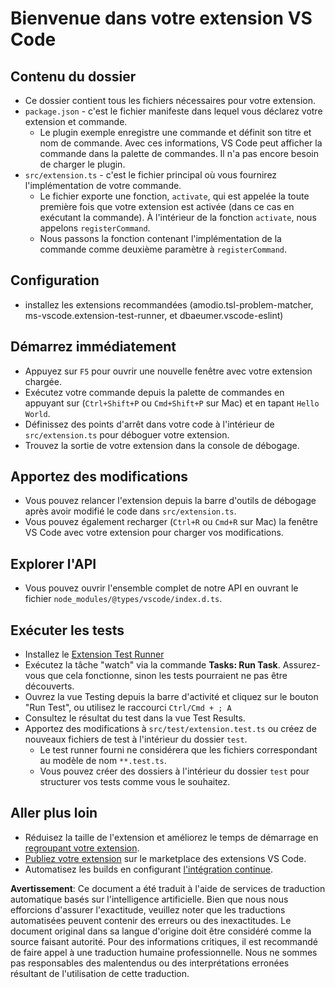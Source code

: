 # Bienvenue dans votre extension VS Code

## Contenu du dossier

* Ce dossier contient tous les fichiers nécessaires pour votre extension.
* `package.json` - c'est le fichier manifeste dans lequel vous déclarez votre extension et commande.
  * Le plugin exemple enregistre une commande et définit son titre et nom de commande. Avec ces informations, VS Code peut afficher la commande dans la palette de commandes. Il n'a pas encore besoin de charger le plugin.
* `src/extension.ts` - c'est le fichier principal où vous fournirez l'implémentation de votre commande.
  * Le fichier exporte une fonction, `activate`, qui est appelée la toute première fois que votre extension est activée (dans ce cas en exécutant la commande). À l'intérieur de la fonction `activate`, nous appelons `registerCommand`.
  * Nous passons la fonction contenant l'implémentation de la commande comme deuxième paramètre à `registerCommand`.

## Configuration

* installez les extensions recommandées (amodio.tsl-problem-matcher, ms-vscode.extension-test-runner, et dbaeumer.vscode-eslint)

## Démarrez immédiatement

* Appuyez sur `F5` pour ouvrir une nouvelle fenêtre avec votre extension chargée.
* Exécutez votre commande depuis la palette de commandes en appuyant sur (`Ctrl+Shift+P` ou `Cmd+Shift+P` sur Mac) et en tapant `Hello World`.
* Définissez des points d'arrêt dans votre code à l'intérieur de `src/extension.ts` pour déboguer votre extension.
* Trouvez la sortie de votre extension dans la console de débogage.

## Apportez des modifications

* Vous pouvez relancer l'extension depuis la barre d'outils de débogage après avoir modifié le code dans `src/extension.ts`.
* Vous pouvez également recharger (`Ctrl+R` ou `Cmd+R` sur Mac) la fenêtre VS Code avec votre extension pour charger vos modifications.

## Explorer l'API

* Vous pouvez ouvrir l'ensemble complet de notre API en ouvrant le fichier `node_modules/@types/vscode/index.d.ts`.

## Exécuter les tests

* Installez le [Extension Test Runner](https://marketplace.visualstudio.com/items?itemName=ms-vscode.extension-test-runner)
* Exécutez la tâche "watch" via la commande **Tasks: Run Task**. Assurez-vous que cela fonctionne, sinon les tests pourraient ne pas être découverts.
* Ouvrez la vue Testing depuis la barre d'activité et cliquez sur le bouton "Run Test", ou utilisez le raccourci `Ctrl/Cmd + ; A`
* Consultez le résultat du test dans la vue Test Results.
* Apportez des modifications à `src/test/extension.test.ts` ou créez de nouveaux fichiers de test à l'intérieur du dossier `test`.
  * Le test runner fourni ne considérera que les fichiers correspondant au modèle de nom `**.test.ts`.
  * Vous pouvez créer des dossiers à l'intérieur du dossier `test` pour structurer vos tests comme vous le souhaitez.

## Aller plus loin

* Réduisez la taille de l'extension et améliorez le temps de démarrage en [regroupant votre extension](https://code.visualstudio.com/api/working-with-extensions/bundling-extension).
* [Publiez votre extension](https://code.visualstudio.com/api/working-with-extensions/publishing-extension) sur le marketplace des extensions VS Code.
* Automatisez les builds en configurant [l'intégration continue](https://code.visualstudio.com/api/working-with-extensions/continuous-integration).

**Avertissement**: 
Ce document a été traduit à l'aide de services de traduction automatique basés sur l'intelligence artificielle. Bien que nous nous efforcions d'assurer l'exactitude, veuillez noter que les traductions automatisées peuvent contenir des erreurs ou des inexactitudes. Le document original dans sa langue d'origine doit être considéré comme la source faisant autorité. Pour des informations critiques, il est recommandé de faire appel à une traduction humaine professionnelle. Nous ne sommes pas responsables des malentendus ou des interprétations erronées résultant de l'utilisation de cette traduction.
